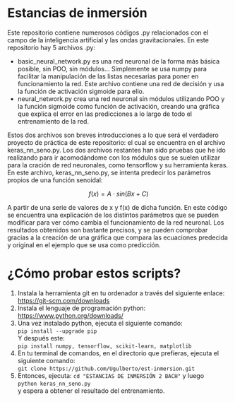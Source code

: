 # Estancias de inmersión
Este repositorio contiene numerosos códigos .py relacionados con el campo de la inteligencia artificial y las ondas gravitacionales. En este repositorio hay 5 archivos .py:
- basic_neural_network.py es una red neuronal de la forma más básica posible, sin POO, sin módulos... Simplemente se usa numpy para facilitar la manipulación de las listas necesarias para poner en funcionamiento la red. Este archivo contiene una red de decisión y usa la función de activación sigmoide para ello.
- neural_network.py crea una red neuronal sin módulos utilizando POO y la función sigmoide como función de activación, creando una gráfica que explica el error en las predicciones a lo largo de todo el entrenamiento de la red.

Estos dos archivos son breves introducciones a lo que será el verdadero proyecto de práctica de este repositorio: el cual se encuentra en el archivo keras_nn_seno.py. Los dos archivos restantes han sido pruebas que he ido realizando para ir acomodándome con los módulos que se suelen utilizar para la cración de red neuronales, como tensorflow y su herramienta keras.
En este archivo, keras_nn_seno.py, se intenta predecir los parámetros propios de una función senoidal:
```math
f(x)=A⋅sin(Bx+C)
```
A partir de una serie de valores de x y f(x) de dicha función.
En este código se encuentra una explicación de los distintos parámetros que se pueden modificar para ver cómo cambia el funcionamiento de la red neuronal.
Los resultados obtenidos son bastante precisos, y se pueden comprobar gracias a la creación de una gráfica que compara las ecuaciones predecida y original en el ejemplo que se usa como predicción.

# ¿Cómo probar estos scripts?
1. Instala la herramienta git en tu ordenador a través del siguiente enlace: https://git-scm.com/downloads
2. Instala el lenguaje de programación python: https://www.python.org/downloads/
3. Una vez instalado python, ejecuta el siguiente comando:\
   ```pip install --upgrade pip```\
   Y después este:\
  ```pip install numpy, tensorflow, scikit-learn, matplotlib```
4. En tu terminal de comandos, en el directorio que prefieras, ejecuta el siguiente comando:\
   ```git clone https://github.com/Ugulberto/est-inmersion.git```
5. Entonces, ejecuta:
   ```cd "ESTANCIAS DE INMERSIÓN 2 BACH"``` y luego\
   ```python keras_nn_seno.py```\
y espera a obtener el resultado del entrenamiento.
